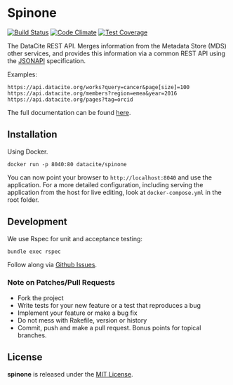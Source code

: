 # Spinone

[![Build Status](https://travis-ci.org/datacite/spinone.svg?branch=master)](https://travis-ci.org/datacite/spinone) [![Code Climate](https://codeclimate.com/github/datacite/spinone/badges/gpa.svg)](https://codeclimate.com/github/datacite/spinone) [![Test Coverage](https://codeclimate.com/github/datacite/spinone/badges/coverage.svg)](https://codeclimate.com/github/datacite/spinone/coverage)

The DataCite REST API. Merges information from the Metadata Store (MDS) other services, and provides this information via a common REST API using the [JSONAPI](http://jsonapi.org/) specification.

Examples:

```
https://api.datacite.org/works?query=cancer&page[size]=100
https://api.datacite.org/members?region=emea&year=2016
https://api.datacite.org/pages?tag=orcid

```

The full documentation can be found [here](https://support.datacite.org/docs/api).

## Installation

Using Docker.

```
docker run -p 8040:80 datacite/spinone
```

You can now point your browser to `http://localhost:8040` and use the application. For a more detailed configuration, including serving the application from the host for live editing, look at `docker-compose.yml` in the root folder.

## Development

We use Rspec for unit and acceptance testing:

```
bundle exec rspec
```

Follow along via [Github Issues](https://github.com/datacite/spinone/issues).

### Note on Patches/Pull Requests

* Fork the project
* Write tests for your new feature or a test that reproduces a bug
* Implement your feature or make a bug fix
* Do not mess with Rakefile, version or history
* Commit, push and make a pull request. Bonus points for topical branches.

## License
**spinone** is released under the [MIT License](https://github.com/datacite/spinone/blob/master/LICENSE).
